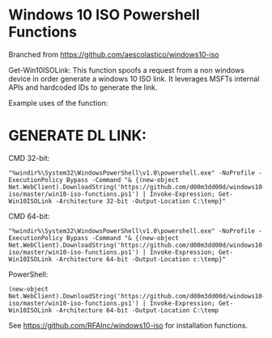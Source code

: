 # Windows 10 ISO Powershell Functions

Branched from https://github.com/aescolastico/windows10-iso

Get-Win10ISOLink:
This function spoofs a request from a non windows device in order generate a windows 10 ISO link. It leverages MSFTs internal APIs and hardcoded IDs to generate the link.

Example uses of the function:


# GENERATE DL LINK:
CMD 32-bit:
```
"%windir%\System32\WindowsPowerShell\v1.0\powershell.exe" -NoProfile -ExecutionPolicy Bypass -Command "& {(new-object Net.WebClient).DownloadString('https://github.com/d00m3dd00d/windows10-iso/master/win10-iso-functions.ps1') | Invoke-Expression; Get-Win10ISOLink -Architecture 32-bit -Output-Location C:\temp}"
```
CMD 64-bit:
```
"%windir%\System32\WindowsPowerShell\v1.0\powershell.exe" -NoProfile -ExecutionPolicy Bypass -Command "& {(new-object Net.WebClient).DownloadString('https://github.com/d00m3dd00d/windows10-iso/master/win10-iso-functions.ps1') | Invoke-Expression; Get-Win10ISOLink -Architecture 64-bit -Output-Location c:\temp}"
```
PowerShell:
```
(new-object Net.WebClient).DownloadString('https://github.com/d00m3dd00d/windows10-iso/master/win10-iso-functions.ps1') | Invoke-Expression; Get-Win10ISOLink -Architecture 64-bit -Output-Location C:\temp
```

See https://github.com/RFAInc/windows10-iso for installation functions.
